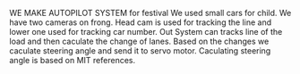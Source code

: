 WE MAKE AUTOPILOT SYSTEM for festival We used small cars for child. We have two cameras on frong. Head cam is used for tracking the line and lower one used for tracking car number. Out System can tracks line of the load and then caculate the change of lanes. Based on the changes we caculate steering angle and send it to servo motor. Caculating steering angle is based on MIT references.
